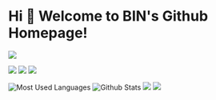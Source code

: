 # Hi 🎉 Welcome to BIN's Github Homepage!

<img src="https://readme-typing-svg.herokuapp.com/?lines=Welcome,%20visitor!;Hello%20Github%20World!&font=Roboto" />

<p>
<img src="https://img.shields.io/static/v1?label=Program&message=Java&color=blue"/>
<a href="https://www.cnblogs.com/bin1004/"><img src="https://img.shields.io/static/v1?label=Blog&message=Cnblogs&color=red"/></a>
<a href="https://space.bilibili.com/341676831"><img src="https://img.shields.io/static/v1?label=Video&message=Bilibili&color=cyan"/></a>
</p>

![Most Used Languages](https://github-readme-stats.vercel.app/api/top-langs/?username=wangzirui32&theme=dark&layout=compact)
![Github Stats](https://github-readme-stats.vercel.app/api?username=wangzirui32&show_icons=true&theme=dark&count_private=true)
![](https://stats.justsong.cn/api/bilibili/?id=341676831&theme=dark)
![](https://activity-graph.herokuapp.com/graph?username=wangzirui32&theme=github)
